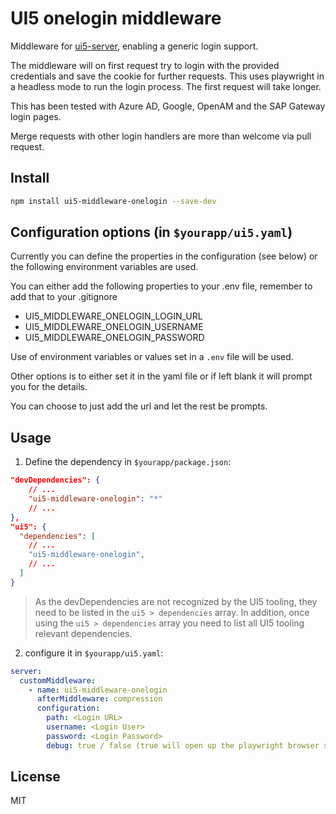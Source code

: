 # UI5 onelogin middleware

Middleware for [ui5-server](https://github.com/SAP/ui5-server), enabling a generic login support.

The middleware will on first request try to login with the provided credentials and save the cookie for further requests. This uses playwright in a headless mode to run the login process.
The first request will take longer.

This has been tested with Azure AD, Google, OpenAM and the SAP Gateway login pages.

Merge requests with other login handlers are more than welcome via pull request.

## Install

```bash
npm install ui5-middleware-onelogin --save-dev

```

## Configuration options (in `$yourapp/ui5.yaml`)

Currently you can define the properties in the configuration (see below) or the following environment variables are used.

You can either add the following properties to your .env file, remember to add that to your .gitignore

- UI5_MIDDLEWARE_ONELOGIN_LOGIN_URL
- UI5_MIDDLEWARE_ONELOGIN_USERNAME
- UI5_MIDDLEWARE_ONELOGIN_PASSWORD

Use of environment variables or values set in a `.env` file will be used.

Other options is to either set it in the yaml file or if left blank it will prompt you for the details. 

You can choose to just add the url and let the rest be prompts.

## Usage

1. Define the dependency in `$yourapp/package.json`:

```json
"devDependencies": {
    // ...
    "ui5-middleware-onelogin": "*"
    // ...
},
"ui5": {
  "dependencies": [
    // ...
    "ui5-middleware-onelogin",
    // ...
  ]
}
```

> As the devDependencies are not recognized by the UI5 tooling, they need to be listed in the `ui5 > dependencies` array. In addition, once using the `ui5 > dependencies` array you need to list all UI5 tooling relevant dependencies.

2. configure it in `$yourapp/ui5.yaml`:

```yaml
server:
  customMiddleware:
    - name: ui5-middleware-onelogin
      afterMiddleware: compression
      configuration:
        path: <Login URL>
        username: <Login User>
        password: <Login Password>
        debug: true / false (true will open up the playwright browser so you can see what's going on)
```

## License

MIT
